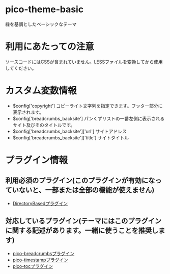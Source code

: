 # pico-theme-basic
緑を基調としたベーシックなテーマ

# 利用にあたっての注意

ソースコードにはCSSが含まれていません。LESSファイルを変換してから使用してください。

# カスタム変数情報

 * $config['copyright'] コピーライト文字列を指定できます。フッター部分に表示されます。
 * $config['breadcrumbs_backsite'] パンくずリストの一番左側に表示されるサイト及びそのタイトルです。
  * $config['breadcrumbs_backsite']['url'] サイトアドレス
  * $config['breadcrumbs_backsite']['title'] サイトタイトル

# プラグイン情報

## 利用必須のプラグイン(このプラグインが有効になっていないと、一部または全部の機能が使えません)

 * [DirectoryBasedプラグイン](https://github.com/TakamiChie/pico-directorybased)

## 対応しているプラグイン(テーマにはこのプラグインに関する記述があります。一緒に使うことを推奨します)

 * [pico-breadcrumbsプラグイン](https://github.com/TakamiChie/pico-breadcrumbs)
 * [pico-timestampプラグイン](https://github.com/TakamiChie/pico-timestamp)
 * [pico-tocプラグイン](https://github.com/TakamiChie/pico-toc)
 